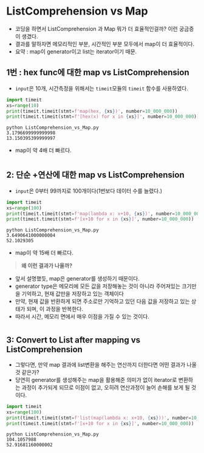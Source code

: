 # ListComprehension vs Map

- 코딩을 하면서 ListComprehension 과 Map 뭐가 더 효율적인걸까? 이런 궁금증이 생겼다.
- 결과를 말하자면 메모리적인 부분, 시간적인 부분 모두에서 map이 더 효율적이다.
- 요약 : map이 generator이고 list는 iterator이기 때문.

## 1번 : hex func에 대한 map vs ListComprehension
- `input`은 10개, 시간측정을 위해서는 `timeit`모듈의 `timeit` 함수를 사용하였다.

```python
import timeit
xs=range(10)
print(timeit.timeit(stmt=f'map(hex, {xs})', number=10_000_000))
print(timeit.timeit(stmt=f'[hex(x) for x in {xs}]', number=10_000_000))
```

```
python ListComprehension_vs_Map.py
3.1796699999999998
13.150395399999997
```
- map이 약 4배 더 빠르다.
#

## 2: 단순 +연산에 대한 map vs ListComprehension
- `input`은 0부터 99까지로 100개이다(1번보다 데이터 수를 늘렸다.)
```python
import timeit
xs=range(100)
print(timeit.timeit(stmt=f'map(lambda x: x+10, {xs})', number=10_000_000))
print(timeit.timeit(stmt=f'[x+10 for x in {xs}]', number=10_000_000))
```

```
python ListComprehension_vs_Map.py
3.6490641000000004
52.1029305
```
- map이 약 15배 더 빠르다.

> **왜 이런 결과가 나올까?**
- 앞서 설명했듯, map은 generator를 생성하기 때문이다.
- generator type은 메모리에 모든 값을 저장해놓는 것이 아니라 주어져있는 크기만을 기억하고, 현재 값만을 저장하고 있는 객체이다
- 만약, 현재 값을 반환하게 되면 주소로만 기억하고 있던 다음 값을 저장하고 있는 상태가 되며, 이 과정을 반복한다.
- 따라서 시간, 메모리 면에서 매우 이점을 가질 수 있는 것이다.
#


## 3: Convert to List after mapping vs ListComprehension
- 그렇다면, 만약 map 결과에 list변환을 해주는 연산까지 더한다면 어떤 결과가 나올 것 같은가?
- 당연히 generator를 생성해주는 map을 활용해준 의미가 없이 iterator로 변환하는 과정이 추가되게 되므로 이점이 없고, 오히려 연산과정이 늘어 손해를 보게 될 것이다.

```python
import timeit
xs=range(100)
print(timeit.timeit(stmt=f'list(map(lambda x: x+10, {xs}))', number=10_000_000))
print(timeit.timeit(stmt=f'[x+10 for x in {xs}]', number=10_000_000))
```

```
python ListComprehension_vs_Map.py
104.1057988
52.91681160000002
```